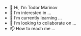 - 👋 Hi, I’m Todor Marinov
- 👀 I’m interested in ...
- 🌱 I’m currently learning ...
- 💞️ I’m looking to collaborate on ...
- 📫 How to reach me ...

<!---
tondoron/tondoron is a ✨ special ✨ repository because its `README.md` (this file) appears on your GitHub profile.
You can click the Preview link to take a look at your changes.
--->
